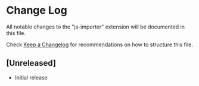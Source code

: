 # Change Log

All notable changes to the "js-importer" extension will be documented in this file.

Check [Keep a Changelog](http://keepachangelog.com/) for recommendations on how to structure this file.

## [Unreleased]

- Initial release